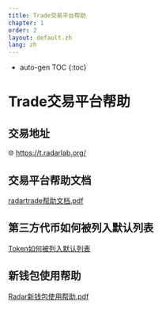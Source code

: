 ```yaml
---
title: Trade交易平台帮助
chapter: 1
order: 2
layout: default.zh
lang: zh
---
```

* auto-gen TOC
{:toc}

# Trade交易平台帮助

## 交易地址

🌐 <https://t.radarlab.org/>

## 交易平台帮助文档

[radartrade帮助文档.pdf](/assets/pdf/radartrade帮助文档.pdf)

## 第三方代币如何被列入默认列表

[Token如何被列入默认列表](../../gateway/listedtoken)

## 新钱包使用帮助

[Radar新钱包使用帮助.pdf](/assets/pdf/radar-new-wallet-user-guide.pdf)